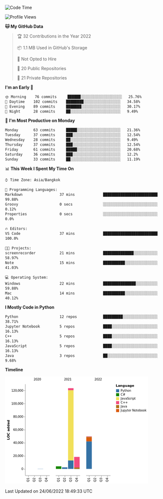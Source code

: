<!--START_SECTION:waka-->
![Code Time](http://img.shields.io/badge/Code%20Time-0%20secs-blue)

![Profile Views](http://img.shields.io/badge/Profile%20Views-9-blue)

**🐱 My GitHub Data** 

> 🏆 32 Contributions in the Year 2022
 > 
> 📦 1.1 MB Used in GitHub's Storage 
 > 
> 🚫 Not Opted to Hire
 > 
> 📜 20 Public Repositories 
 > 
> 🔑 21 Private Repositories  
 > 
**I'm an Early 🐤** 

```text
🌞 Morning    76 commits     ██████░░░░░░░░░░░░░░░░░░░   25.76% 
🌆 Daytime    102 commits    ████████░░░░░░░░░░░░░░░░░   34.58% 
🌃 Evening    89 commits     ███████░░░░░░░░░░░░░░░░░░   30.17% 
🌙 Night      28 commits     ██░░░░░░░░░░░░░░░░░░░░░░░   9.49%

```
📅 **I'm Most Productive on Monday** 

```text
Monday       63 commits     █████░░░░░░░░░░░░░░░░░░░░   21.36% 
Tuesday      37 commits     ███░░░░░░░░░░░░░░░░░░░░░░   12.54% 
Wednesday    28 commits     ██░░░░░░░░░░░░░░░░░░░░░░░   9.49% 
Thursday     37 commits     ███░░░░░░░░░░░░░░░░░░░░░░   12.54% 
Friday       61 commits     █████░░░░░░░░░░░░░░░░░░░░   20.68% 
Saturday     36 commits     ███░░░░░░░░░░░░░░░░░░░░░░   12.2% 
Sunday       33 commits     ██░░░░░░░░░░░░░░░░░░░░░░░   11.19%

```


📊 **This Week I Spent My Time On** 

```text
⌚︎ Time Zone: Asia/Bangkok

💬 Programming Languages: 
Markdown                 37 mins             █████████████████████████   99.88% 
Groovy                   0 secs              ░░░░░░░░░░░░░░░░░░░░░░░░░   0.12% 
Properties               0 secs              ░░░░░░░░░░░░░░░░░░░░░░░░░   0.0%

🔥 Editors: 
VS Code                  37 mins             █████████████████████████   100.0%

🐱‍💻 Projects: 
screenrecorder           21 mins             ██████████████░░░░░░░░░░░   58.97% 
Note                     15 mins             ██████████░░░░░░░░░░░░░░░   41.03%

💻 Operating System: 
Windows                  22 mins             ███████████████░░░░░░░░░░   59.88% 
Mac                      14 mins             ██████████░░░░░░░░░░░░░░░   40.12%

```

**I Mostly Code in Python** 

```text
Python                   12 repos            █████████░░░░░░░░░░░░░░░░   38.71% 
Jupyter Notebook         5 repos             ████░░░░░░░░░░░░░░░░░░░░░   16.13% 
C++                      5 repos             ████░░░░░░░░░░░░░░░░░░░░░   16.13% 
JavaScript               5 repos             ████░░░░░░░░░░░░░░░░░░░░░   16.13% 
Java                     3 repos             ██░░░░░░░░░░░░░░░░░░░░░░░   9.68%

```


**Timeline**

![Chart not found](https://raw.githubusercontent.com/pntt3011/pntt3011/main/charts/bar_graph.png) 


 Last Updated on 24/06/2022 18:49:33 UTC
<!--END_SECTION:waka-->
